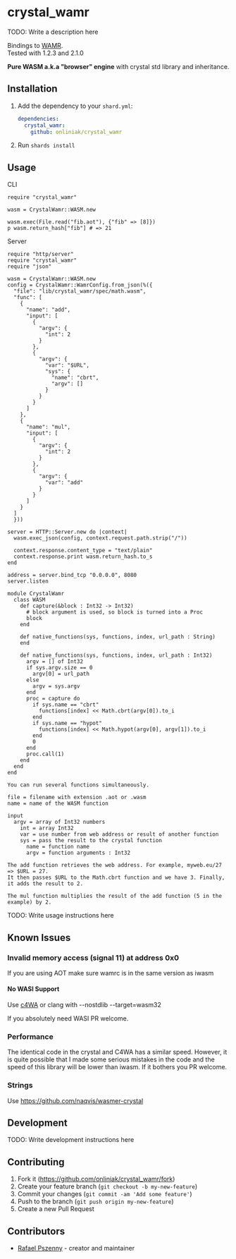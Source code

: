 # crystal_wamr

TODO: Write a description here

Bindings to [WAMR](https://github.com/bytecodealliance/wasm-micro-runtime). </br>
Tested with 1.2.3 and 2.1.0

**Pure WASM a.k.a "browser" engine** with crystal std library and inheritance. 

## Installation

1. Add the dependency to your `shard.yml`:

   ```yaml
   dependencies:
     crystal_wamr:
       github: onliniak/crystal_wamr
   ```

2. Run `shards install`

## Usage

CLI

```crystal
require "crystal_wamr"

wasm = CrystalWamr::WASM.new

wasm.exec(File.read("fib.aot"), {"fib" => [8]})
p wasm.return_hash["fib"] # => 21
```

Server

```crystal
require "http/server"
require "crystal_wamr"
require "json"

wasm = CrystalWamr::WASM.new
config = CrystalWamr::WamrConfig.from_json(%({
  "file": "lib/crystal_wamr/spec/math.wasm",
  "func": [
    {
      "name": "add",
      "input": [
        {
          "argv": {
            "int": 2
          }
        },
        {
          "argv": {
            "var": "$URL",
            "sys": {
              "name": "cbrt",
              "argv": []
            }
          }
        }
      ]
    },
    {
      "name": "mul",
      "input": [
        {
          "argv": {
            "int": 2
          }
        },
        {
          "argv": {
            "var": "add"
          }
        }
      ]
    }
  ]
  }))

server = HTTP::Server.new do |context|
  wasm.exec_json(config, context.request.path.strip("/"))
  
  context.response.content_type = "text/plain"
  context.response.print wasm.return_hash.to_s
end

address = server.bind_tcp "0.0.0.0", 8080
server.listen
```
```crystal
module CrystalWamr
  class WASM
    def capture(&block : Int32 -> Int32)
      # block argument is used, so block is turned into a Proc
      block
    end

    def native_functions(sys, functions, index, url_path : String)
    end

    def native_functions(sys, functions, index, url_path : Int32)
      argv = [] of Int32
      if sys.argv.size == 0
        argv[0] = url_path
      else
        argv = sys.argv
      end
      proc = capture do
        if sys.name == "cbrt"
          functions[index] << Math.cbrt(argv[0]).to_i
        end
        if sys.name == "hypot"
          functions[index] << Math.hypot(argv[0], argv[1]).to_i
        end
        0
      end
      proc.call(1)
    end
  end
end
```
```
You can run several functions simultaneously. 

file = filename with extension .aot or .wasm
name = name of the WASM function

input 
  argv = array of Int32 numbers
    int = array Int32
    var = use number from web address or result of another function
    sys = pass the result to the crystal function
      name = function name
      argv = function arguments : Int32  

The add function retrieves the web address. For example, myweb.eu/27 => $URL = 27.
It then passes $URL to the Math.cbrt function and we have 3. Finally, it adds the result to 2.

The mul function multiplies the result of the add function (5 in the example) by 2. 
```

TODO: Write usage instructions here

## Known Issues

### Invalid memory access (signal 11) at address 0x0

If you are using AOT make sure wamrc is in the same version as iwasm

#### No WASI Support
Use [c4WA](https://github.com/kign/c4wa) or clang with --nostdlib --target=wasm32

If you absolutely need WASI PR welcome.

### Performance

The identical code in the crystal and C4WA has a similar speed. However, it is quite possible that I made some serious mistakes in the code and the speed of this library will be lower than iwasm. If it bothers you PR welcome.

### Strings

Use https://github.com/naqvis/wasmer-crystal

## Development

TODO: Write development instructions here

## Contributing

1. Fork it (<https://github.com/onliniak/crystal_wamr/fork>)
2. Create your feature branch (`git checkout -b my-new-feature`)
3. Commit your changes (`git commit -am 'Add some feature'`)
4. Push to the branch (`git push origin my-new-feature`)
5. Create a new Pull Request

## Contributors

- [Rafael Pszenny](https://github.com/onliniak) - creator and maintainer
